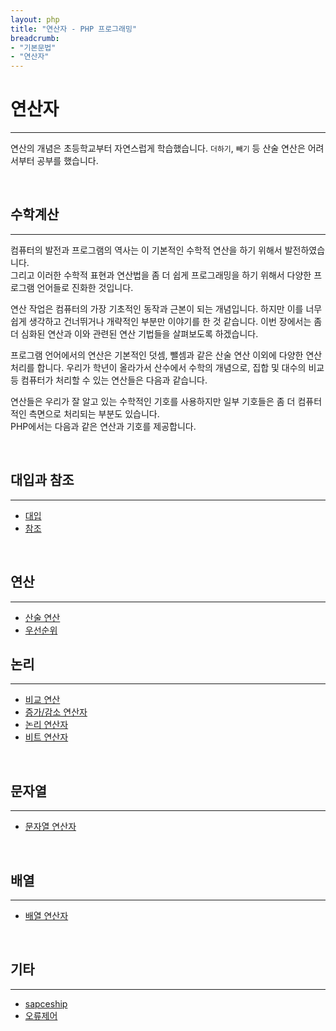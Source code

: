 ```yaml
---
layout: php
title: "연산자 - PHP 프로그래밍"
breadcrumb:
- "기본문법"
- "연산자"
--- 
```


# 연산자
---
연산의 개념은 초등학교부터 자연스럽게 학습했습니다. `더하기`, `빼기` 등 산술 연산은 어려서부터 공부를 했습니다.  

<br>

## 수학계산
---
컴퓨터의 발전과 프로그램의 역사는 이 기본적인 수학적 연산을 하기 위해서 발전하였습니다.  
그리고 이러한 수학적 표현과 연산법을 좀 더 쉽게 프로그래밍을 하기 위해서 다양한 프로그램 언어들로 진화한 것입니다.  

연산 작업은 컴퓨터의 가장 기초적인 동작과 근본이 되는 개념입니다. 하지만 이를 너무 쉽게 생각하고 건너뛰거나 개략적인 부분만 이야기를 한 것 같습니다. 이번 장에서는 좀 더 심화된 연산과 이와 관련된 연산 기법들을 살펴보도록 하겠습니다.  

프로그램 언어에서의 연산은 기본적인 덧셈, 뺄셈과 같은 산술 연산 이외에 다양한 연산 처리를 합니다. 우리가 학년이 올라가서 산수에서 수학의 개념으로, 집합 및 대수의 비교 등 컴퓨터가 처리할 수 있는 연산들은 다음과 같습니다.  

연산들은 우리가 잘 알고 있는 수학적인 기호를 사용하지만 일부 기호들은 좀 더 컴퓨터적인 측면으로 처리되는 부분도 있습니다.  
PHP에서는 다음과 같은 연산과 기호를 제공합니다.  

<br>

## 대입과 참조
---
* [대입](assignment)
* [참조](reference)

<br>

## 연산
---
* [산술 연산](arithmetic)
* [우선순위](priority)

## 논리
---
* [비교 연산](compare) 
* [증가/감소 연산자](incdec)
* [논리 연산자](logic)
* [비트 연산자](bit)

<br>

## 문자열
---
* [문자열 연산자](stringop)

<br>

## 배열
---
* [배열 연산자](arrayop)

<br>

## 기타
---
* [sapceship](sapceship)
* [오류제어](error)

<br><br>